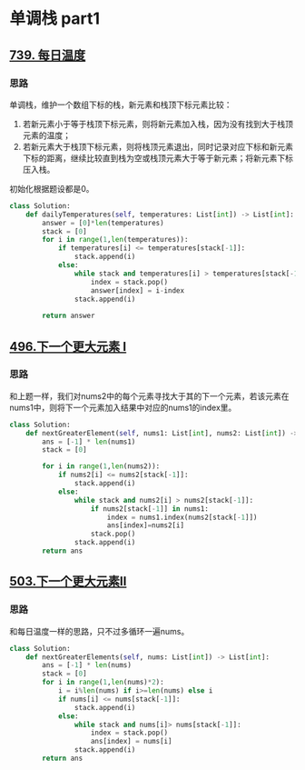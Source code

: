 # 单调栈 part1
## [739. 每日温度](https://leetcode.cn/problems/daily-temperatures/)

### 思路
单调栈，维护一个数组下标的栈，新元素和栈顶下标元素比较：
1. 若新元素小于等于栈顶下标元素，则将新元素加入栈，因为没有找到大于栈顶元素的温度；
2. 若新元素大于栈顶下标元素，则将栈顶元素退出，同时记录对应下标和新元素下标的距离，继续比较直到栈为空或栈顶元素大于等于新元素；将新元素下标压入栈。

初始化根据题设都是0。

```python
class Solution:
    def dailyTemperatures(self, temperatures: List[int]) -> List[int]:
        answer = [0]*len(temperatures)
        stack = [0]
        for i in range(1,len(temperatures)):
            if temperatures[i] <= temperatures[stack[-1]]:
                stack.append(i)
            else:
                while stack and temperatures[i] > temperatures[stack[-1]]:
                    index = stack.pop()
                    answer[index] = i-index
                stack.append(i)
                
        return answer

```

## [496.下一个更大元素 I](https://leetcode.cn/problems/next-greater-element-i/)

### 思路
和上题一样，我们对nums2中的每个元素寻找大于其的下一个元素，若该元素在nums1中，则将下一个元素加入结果中对应的nums1的index里。

```python
class Solution:
    def nextGreaterElement(self, nums1: List[int], nums2: List[int]) -> List[int]:
        ans = [-1] * len(nums1)
        stack = [0]

        for i in range(1,len(nums2)):
            if nums2[i] <= nums2[stack[-1]]:
                stack.append(i)
            else:
                while stack and nums2[i] > nums2[stack[-1]]:
                    if nums2[stack[-1]] in nums1:
                        index = nums1.index(nums2[stack[-1]])
                        ans[index]=nums2[i]
                    stack.pop()
                stack.append(i)
        return ans
```

## [503.下一个更大元素II](https://leetcode.cn/problems/next-greater-element-ii/description/)
### 思路
和每日温度一样的思路，只不过多循环一遍nums。

```python
class Solution:
    def nextGreaterElements(self, nums: List[int]) -> List[int]:
        ans = [-1] * len(nums)
        stack = [0]
        for i in range(1,len(nums)*2):
            i = i%len(nums) if i>=len(nums) else i
            if nums[i] <= nums[stack[-1]]:
                stack.append(i)
            else:
                while stack and nums[i]> nums[stack[-1]]:
                    index = stack.pop()
                    ans[index] = nums[i]
                stack.append(i)
        return ans            
```

